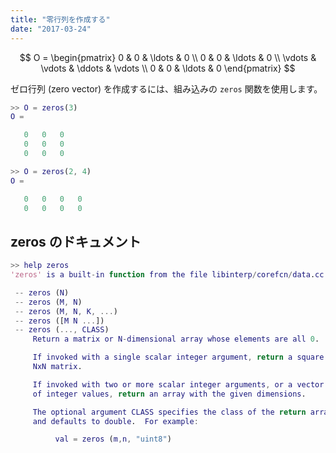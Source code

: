 ```yaml
---
title: "零行列を作成する"
date: "2017-03-24"
---
```


$$
  O = \begin{pmatrix}
    0 & 0 & \ldots & 0 \\
    0 & 0 & \ldots & 0 \\
    \vdots & \vdots & \ddots & \vdots \\
    0 & 0 & \ldots & 0
  \end{pmatrix}
$$

ゼロ行列 (zero vector) を作成するには、組み込みの `zeros` 関数を使用します。

~~~ matlab
>> O = zeros(3)
O =

   0   0   0
   0   0   0
   0   0   0

>> O = zeros(2, 4)
O =

   0   0   0   0
   0   0   0   0
~~~

zeros のドキュメント
----

~~~ matlab
>> help zeros
'zeros' is a built-in function from the file libinterp/corefcn/data.cc

 -- zeros (N)
 -- zeros (M, N)
 -- zeros (M, N, K, ...)
 -- zeros ([M N ...])
 -- zeros (..., CLASS)
     Return a matrix or N-dimensional array whose elements are all 0.

     If invoked with a single scalar integer argument, return a square
     NxN matrix.

     If invoked with two or more scalar integer arguments, or a vector
     of integer values, return an array with the given dimensions.

     The optional argument CLASS specifies the class of the return array
     and defaults to double.  For example:

          val = zeros (m,n, "uint8")
~~~

